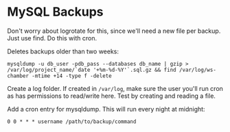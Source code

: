 # MySQL Backups

Don't worry about logrotate for this, since we'll need a new file per backup. Just use find. Do this with cron.

Deletes backups older than two weeks:

```
mysqldump -u db_user -pdb_pass --databases db_name | gzip > /var/log/project_name/`date '+%m-%d-%Y'`.sql.gz && find /var/log/ws-chamber -mtime +14 -type f -delete
```

Create a log folder. If created in `/var/log`, make sure the user you'll run cron as has permissions to read/write here. Test by creating and reading a file.

Add a cron entry for mysqldump. This will run every night at midnight:

```
0 0 * * * username /path/to/backup/command
```
